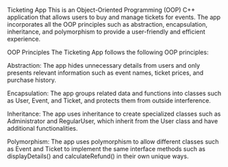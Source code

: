 Ticketing App
This is an Object-Oriented Programming (OOP) C++ application that allows users to buy and manage tickets for events. The app incorporates all the OOP principles such as abstraction, encapsulation, inheritance, and polymorphism to provide a user-friendly and efficient experience.

OOP Principles
The Ticketing App follows the following OOP principles:

Abstraction: The app hides unnecessary details from users and only presents relevant information such as event names, ticket prices, and purchase history.

Encapsulation: The app groups related data and functions into classes such as User, Event, and Ticket, and protects them from outside interference.

Inheritance: The app uses inheritance to create specialized classes such as Administrator and RegularUser, which inherit from the User class and have additional functionalities.

Polymorphism: The app uses polymorphism to allow different classes such as Event and Ticket to implement the same interface methods such as displayDetails() and calculateRefund() in their own unique ways.

